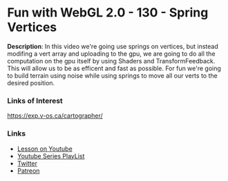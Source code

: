 # Fun with WebGL 2.0 - 130 - Spring Vertices
**Description**:
In this video we're going use springs on vertices, but instead modifing a vert array and uploading to
the gpu, we are going to do all the computation on the gpu itself by using Shaders and TransformFeedback.
This will allow us to be as efficent and fast as possible. For fun we're going to build terrain
using noise while using springs to move all our verts to the desired position.


### Links of Interest
https://exp.v-os.ca/cartographer/

### Links
* [Lesson on Youtube](https://youtu.be/23_FJ6yRso4)
* [Youtube Series PlayList](https://www.youtube.com/playlist?list=PLMinhigDWz6emRKVkVIEAaePW7vtIkaIF)
* [Twitter](https://twitter.com/SketchpunkLabs)
* [Patreon](https://www.patreon.com/sketchpunk)
